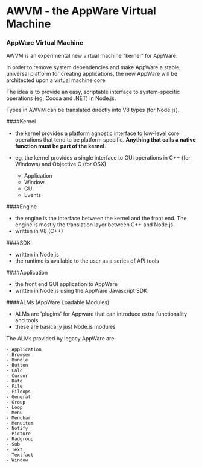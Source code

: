 AWVM - the AppWare Virtual Machine
====


### AppWare Virtual Machine

AWVM is an experimental new virtual machine "kernel" for AppWare. 

In order to remove system dependencies and make AppWare a stable, universal platform for creating applications, the new AppWare will be architected upon a virtual machine core.

The idea is to provide an easy, scriptable interface to system-specific operations (eg, Cocoa and .NET) in Node.js.

Types in AWVM can be translated directly into V8 types (for Node.js).



####Kernel

- the kernel provides a platform agnostic interface to low-level core operations that tend to be platform specific. __Anything that calls a native function must be part of the kernel__.
- eg, the kernel provides a single interface to GUI operations in C++ (for Windows) and Objective C (for OSX)

	- Application
	- Window
	- GUI
	- Events

####Engine

- the engine is the interface between the kernel and the front end. The engine is mostly the translation layer between C++ and Node.js.
- written in V8 (C++)

####SDK

- written in Node.js
- the runtime is available to the user as a series of API tools

####Application

- the front end GUI application to AppWare
- written in Node.js using the AppWare Javascript SDK.

####ALMs (AppWare Loadable Modules)

- ALMs are 'plugins' for Appware that can introduce extra functionality and tools
- these are basically just Node.js modules


The ALMs provided by legacy AppWare are:

	- Application
	- Browser
	- Bundle
	- Button
	- Calc
	- Cursor
	- Date
	- File
	- Fileops
	- General
	- Group
	- Loop
	- Menu
	- Menubar
	- Menuitem
	- Notify
	- Picture
	- Radgroup
	- Sub
	- Text
	- Textfact
	- Window



	


	



<!-- 

Types

Number
Map
Object
Function
Array

Object extends Map


 -->